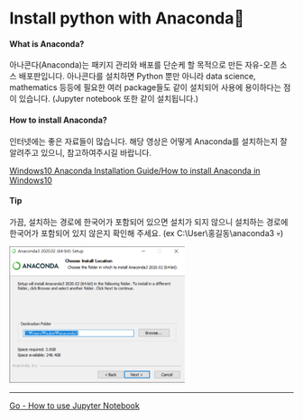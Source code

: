 # Install python with Anaconda🐍

#### What is Anaconda?

아나콘다(Anaconda)는 패키지 관리와 배포를 단순케 할 목적으로 만든 자유-오픈 소스 배포판입니다. 아나콘다를 설치하면 Python 뿐만 아니라 data science, mathematics 등등에 필요한 여러 package들도 같이 설치되어 사용에 용이하다는 점이 있습니다. (Jupyter notebook 또한 같이 설치됩니다.)

#### How to install Anaconda?

인터넷에는 좋은 자료들이 많습니다. 해당 영상은 어떻게 Anaconda를 설치하는지 잘 알려주고 있으니, 참고하여주시길 바랍니다.

[Windows10 Anaconda Installation Guide/How to install Anaconda in Windows10](https://www.youtube.com/embed/TiYbde4YTPY?t=0s)

#### Tip

가끔, 설치하는 경로에 한국어가 포함되어 있으면 설치가 되지 않으니 설치하는 경로에 한국어가 포함되어 있지 않은지 확인해 주세요. (ex C:\User\홍길동\anaconda3 💀)

<img src="../img/anaconda-install-setup1.png" alt="Install directory problem" style="zoom:50%;" />

---

[Go - How to use Jupyter Notebook](How-to-use-Jupyter-Notebook.md)